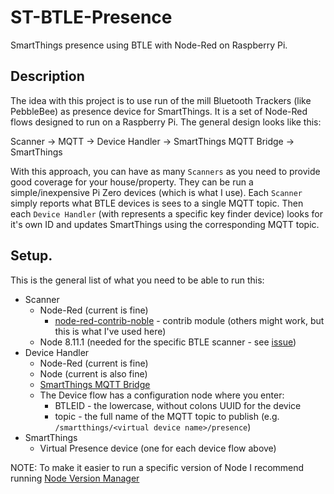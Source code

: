 # ST-BTLE-Presence
SmartThings presence using BTLE with Node-Red on Raspberry Pi.

## Description
The idea with this project is to use run of the mill Bluetooth Trackers (like PebbleBee) as presence device for SmartThings. It is a set of Node-Red flows designed to run on a Raspberry Pi. The general design looks like this:

Scanner -> MQTT -> Device Handler -> SmartThings MQTT Bridge -> SmartThings

With this approach, you can have as many `Scanners` as you need to provide good coverage for your house/property. They can be run a simple/inexpensive Pi Zero devices (which is what I use).
Each `Scanner` simply reports what BTLE devices is sees to a single MQTT topic. Then each `Device Handler` (with represents a specific key finder device) looks for it's own ID and updates SmartThings using the corresponding MQTT topic.

## Setup.
This is the general list of what you need to be able to run this:
- Scanner
  - Node-Red (current is fine)
    - [node-red-contrib-noble](https://flows.nodered.org/node/node-red-contrib-noble) - contrib module (others might work, but this is what I've used here)
  - Node 8.11.1 (needed for the specific BTLE scanner - see [issue](https://github.com/noble/node-bluetooth-hci-socket/issues/95))
- Device Handler
  - Node-Red (current is fine)
  - Node (current is also fine)
  - [SmartThings MQTT Bridge](https://github.com/stjohnjohnson/smartthings-mqtt-bridge)
  - The Device flow has a configuration node where you enter:
    - BTLEID - the lowercase, without colons UUID for the device
    - topic - the full name of the MQTT topic to publish (e.g. `/smartthings/<virtual device name>/presence`)
- SmartThings
  - Virtual Presence device (one for each device flow above)
  
NOTE: To make it easier to run a specific version of Node I recommend running [Node Version Manager](https://github.com/creationix/nvm)
